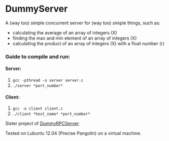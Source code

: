 # DummyServer
A (way too) simple concurrent server for (way too) simple things, such as:

* calculating the average of an array of integers (X)
* finding the max and min element of an array of integers (X)
* calculating the product of an array of integers (X) with a float number (r)

### Guide to compile and run:

#### Server:
1. `gcc -pthread -o server server.c`
2. `./server *port_number*`

#### Client:
1. `gcc -o client client.c`
2. `./client *host_name* *port_number*`

Sister project of [DummyRPCServer](https://github.com/Coursal/DummyRPCServer).

Tested on Lubuntu 12.04 (Precise Pangolin) on a virtual machine.

